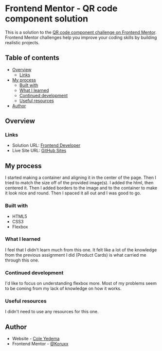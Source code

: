 # Frontend Mentor - QR code component solution

This is a solution to the [QR code component challenge on Frontend Mentor](https://www.frontendmentor.io/challenges/qr-code-component-iux_sIO_H). Frontend Mentor challenges help you improve your coding skills by building realistic projects.

## Table of contents

- [Overview](#overview)
  - [Links](#links)
- [My process](#my-process)
  - [Built with](#built-with)
  - [What I learned](#what-i-learned)
  - [Continued development](#continued-development)
  - [Useful resources](#useful-resources)
- [Author](#author)

## Overview

### Links

- Solution URL: [Frontend Developer](https://your-solution-url.com)
- Live Site URL: [GitHub Sites](https://koruxx.github.io/QR-Code-Component/)

## My process
I started making a container and aligning it in the center of the page. Then I tried to match the size off of the provided image(s). I added the html, then centered it. Then I added borders to the image and to the container to make it look nice and round. Then I spaced it all out and I was good to go.

### Built with

- HTML5
- CSS3
- Flexbox

### What I learned

I feel that I didn't learn much from this one. It felt like a lot of the knowledge from the previous assignment I did (Product Cards) is what carried me through this one.

### Continued development

I'd like to focus on understanding flexbox more. Most of my problems seem to be coming from my lack of knowledge on how it works.

### Useful resources

I didn't need to use any resources for this one.

## Author

- Website - [Cole Yedema](https://www.coleyedema.com)
- Frontend Mentor - [@Koruxx](https://www.frontendmentor.io/profile/Koruxx)
